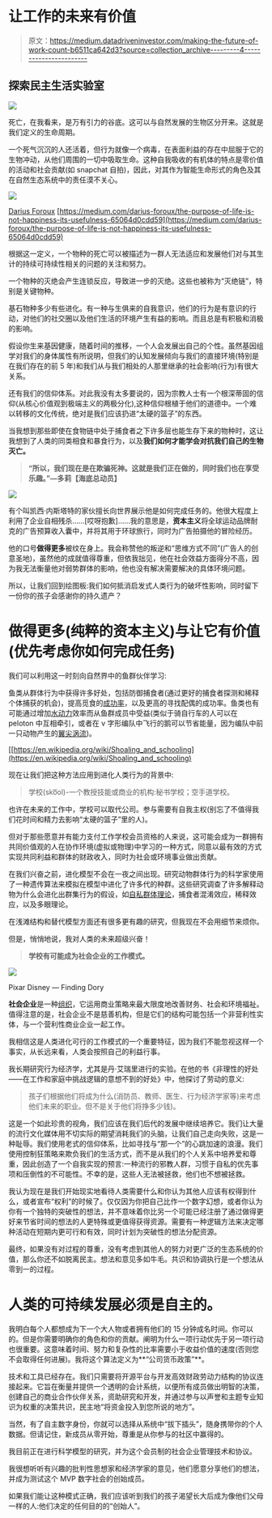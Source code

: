 # 让工作的未来有价值

> 原文：<https://medium.datadriveninvestor.com/making-the-future-of-work-count-b6511ca642d3?source=collection_archive---------4----------------------->

## 探索民主生活实验室

![](img/0df91eb9df8bcc850c8c5d6371296b17.png)

死亡，在我看来，是万有引力的谷底。这可以与自然发展的生物区分开来。这就是我们定义的生命周期。

一个死气沉沉的人还活着，但行为就像一个病毒，在表面利益的存在中屈服于它的生物冲动，从他们周围的一切中吸取生命。这种自我吸收的有机体的特点是零价值的活动和社会贡献(如 snapchat 自拍)，因此，对其作为智能生命形式的角色及其在自然生态系统中的责任漠不关心。

![](img/6798f244f7c042f21bac976a53ad2b40.png)

[Darius Foroux](https://medium.com/u/54163a1723f6?source=post_page-----b6511ca642d3--------------------------------) [https://medium.com/darius-foroux/the-purpose-of-life-is-not-happiness-its-usefulness-65064d0cdd59](https://medium.com/darius-foroux/the-purpose-of-life-is-not-happiness-its-usefulness-65064d0cdd59)

根据这一定义，一个物种的死亡可以被描述为一群人无法适应和发展他们对与其生计的持续可持续性相关的问题的关注和努力。

一个物种的灭绝会产生连锁反应，导致进一步的灭绝。这些也被称为“灭绝链”，特别是关键物种。

基石物种多少有些进化。有一种与生俱来的自我意识，他们的行为是有意识的行动，对他们的社交圈以及他们生活的环境产生有益的影响。而且总是有积极和消极的影响。

假设你生来基因健康，随着时间的推移，一个人会发展出自己的个性。虽然基因组学对我们的身体属性有所说明，但我们的认知发展倾向与我们的直接环境(特别是在我们存在的前 5 年)和我们从与我们相处的人那里继承的社会影响(行为)有很大关系。

还有我们的信仰体系。对此我没有太多要说的，因为宗教人士有一个根深蒂固的信仰(从核心价值观到极端主义的两极分化),这种信仰根植于他们的道德中。一个难以转移的文化传统，绝对是我们应该扔进“太硬的篮子”的东西。

当我想到那些即使在食物链中处于捕食者之下许多层也能生存下来的物种时，这让我想到了人类的同类相食和暴食行为，以及**我们如何才能学会对抗我们自己的生物灭亡。**

> **“所以，我们现在是在欺骗死神。这就是我们正在做的，同时我们也在享受乐趣。”—多莉【海底总动员】**

![](img/a307318af221e088c991306660812554.png)

有个叫凯西·内斯塔特的家伙擅长向世界展示他是如何完成任务的。他很大程度上利用了企业自相残杀……[哎呀抱歉]……我的意思是，**资本主义**将全球运动品牌耐克的广告预算收入囊中，并将其用于环球旅行，同时为广告拍摄他的冒险经历。

他的口号**做得更多**被纹在身上。我会称赞他的叛逆和“思维方式不同”(广告人的创意圣地)，虽然他的成就值得尊重，但依我拙见，他在社会效益方面得分不高，因为我无法衡量他对弱势群体的影响，他也没有解决需要解决的具体环境问题。

所以，让我们回到绘图板:我们如何抵消启发式人类行为的破坏性影响，同时留下一份你的孩子会感谢你的持久遗产？

# 做得更多(纯粹的资本主义)与**让它有价值(优先考虑你如何完成任务)**

我们可以利用这一时刻向自然界中的鱼群伙伴学习:

鱼类从群体行为中获得许多好处，包括防御捕食者(通过更好的捕食者探测和稀释个体捕获的机会)，提高觅食的[成功率](https://en.wikipedia.org/wiki/Foraging)，以及更高的寻找配偶的成功率。鱼类也有可能通过增加[水动力](https://en.wikipedia.org/wiki/Hydrodynamic)效率而从鱼群成员中受益(类似于骑自行车的人可以在 peloton 中互相牵引，或者在 v 字形编队中飞行的鹅可以节省能量，因为编队中前一只动物产生的[翼尖涡流](https://en.wikipedia.org/wiki/Wingtip_vortices))。

[[https://en.wikipedia.org/wiki/Shoaling_and_schooling](https://en.wikipedia.org/wiki/Shoaling_and_schooling)

现在让我们把这种方法应用到进化人类行为的背景中:

> 学校(sko͞ol)-一个教授技能或商业的机构:秘书学校；空手道学校。

也许在未来的工作中，学校可以取代公司。参与需要有自我主权(别忘了不值得我们花时间和精力去影响“太硬的篮子”里的人)。

但对于那些愿意并有能力支付工作学校会员资格的人来说，这可能会成为一群拥有共同价值观的人在协作环境(虚拟或物理)中学习的一种方式，同意以最有效的方式实现共同利益和群体的财政收入，同时为社会或环境事业做出贡献。

在我们兴奋之前，进化模型不会在一夜之间出现。研究动物群体行为的科学家使用了一种遗传算法来模拟在模型中进化了许多代的种群。这些研究调查了许多解释动物为什么会进化出群集行为的假设，如[自私群体理论](https://en.wikipedia.org/wiki/Selfish_herd_theory)，捕食者混淆效应，稀释效应，以及多眼理论。

在浅滩结构和替代模型方面还有很多更有趣的研究，但我现在不会用细节来烦你。

但是，悄悄地说，我对人类的未来超级兴奋！

> **学校有可能成为社会企业的工作模式。**

![](img/9c9c888609b8a426dc017a5e6fe0448d.png)

Pixar Disney — Finding Dory

**社会企业**是一种[组织](https://en.wikipedia.org/wiki/Organization)，它运用商业策略来最大限度地改善财务、社会和环境福祉。值得注意的是，社会企业不是慈善机构，但是它们的结构可能包括一个非营利性实体，与一个营利性商业企业一起工作。

我相信这是人类进化可行的工作模式的一个重要特征，因为我们不能忽视这样一个事实，从长远来看，人类会按照自己的利益行事。

我长期研究行为经济学，尤其是丹·艾瑞里进行的实验。在他的书《非理性的好处——在工作和家庭中挑战逻辑的意想不到的好处》中，他探讨了劳动的意义:

> 孩子们根据他们将成为什么(消防员、教师、医生、行为经济学家等)来考虑他们未来的职业。但不是关于他们将挣多少钱)。

这是一个如此珍贵的视角，我们应该在我们后代的发展中继续培养它。我们让大量的流行文化媒体用不切实际的期望消耗我们的头脑，让我们自己走向失败，这是一种耻辱。我们使用老式的信仰体系，比如寻找与“那一个”的心跳加速的浪漫。我们使用控制狂策略来欺负我们的生活方式，而不是从我们的个人关系中培养爱和尊重，因此创造了一个自我实现的预言:一种流行的邪教人群，习惯于自私的优先事项和压倒性的不可能性。不幸的是，这些人无法被拯救，他们也不想被拯救。

我认为现在是我们开始现实地看待人类需要什么和你认为其他人应该有权得到什么，或者宣布“权利”的时候了。仅仅因为你把自己比作一个数字幻想，或者你认为你有一个独特的突破性的想法，并不意味着你比另一个可能已经注册了通过做得更好来节省时间的想法的人更特殊或更值得获得资源。需要有一种逻辑方法来决定哪种活动在短期内更可行和有效，同时计划为突破性的想法分配资源。

最终，如果没有对过程的尊重，没有考虑到其他人的努力对更广泛的生态系统的价值，那么你还不如脱离民主。想法和意见多如牛毛。共识和协调执行是一个想法从零到一的过程。

# 人类的可持续发展必须是自主的。

我明白每个人都想成为下一个大人物或者拥有他们的 15 分钟成名时间。你可以的。但是你需要明确你的角色和你的贡献。阐明为什么一项行动优先于另一项行动也很重要。这意味着时间、努力和复杂性的比率需要小于收益价值的速度(否则您不会取得任何进展)。我将这个算法定义为**“公司货币政策”**。

技术和工具已经存在。我们只需要将开源平台与开发高效财政劳动力结构的协议连接起来。它旨在衡量并提供一个透明的会计系统，以便所有成员做出明智的决策，创建自己的商业合作伙伴关系，资助研究和开发，并通过参与以声誉和主题专业知识为权重的决策共识，民主地“将资金投入到您所说的地方”。

当然，有了自主数字身份，你就可以选择从系统中“拔下插头”，随身携带你的个人数据。但请记住，新成员从零开始，尊重是从你参与的社区中赢得的。

我目前正在进行科学模型的研究，并为这个会员制的社会企业管理技术和协议。

我很想听听有兴趣的批判性思想家和经济学家的意见，他们愿意分享他们的想法，并成为测试这个 MVP 数字社会的创始成员。

如果我们能让这种模式正确，我们应该听到我们的孩子渴望长大后成为像他们父母一样的人:他们决定的任何目的的“创始人”。